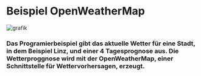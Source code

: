 # Beispiel OpenWeatherMap

![grafik](https://user-images.githubusercontent.com/95867710/205023958-8122f4f9-732a-48dd-914d-a0525dc643bd.png)

### Das Programierbeispiel gibt das aktuelle Wetter für eine Stadt, in dem Beispiel Linz, und einer 4 Tagesprognose aus. Die Wetterproggnose wird mit der OpenWeatherMap, einer Schnittstelle für Wettervorhersagen, erzeugt.
